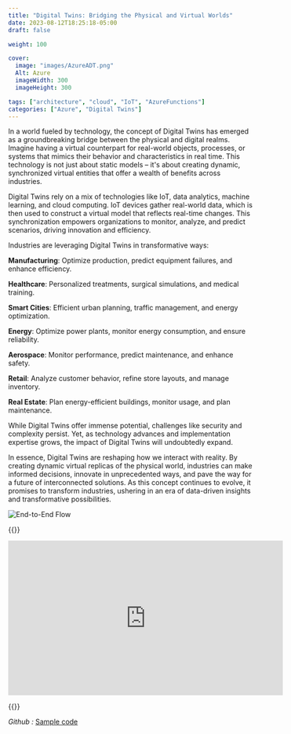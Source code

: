 ```yaml
---
title: "Digital Twins: Bridging the Physical and Virtual Worlds"
date: 2023-08-12T18:25:18-05:00
draft: false

weight: 100

cover:
  image: "images/AzureADT.png"
  Alt: Azure
  imageWidth: 300
  imageHeight: 300

tags: ["architecture", "cloud", "IoT", "AzureFunctions"]
categories: ["Azure", "Digital Twins"]
---
```


In a world fueled by technology, the concept of Digital Twins has emerged as a groundbreaking bridge between the physical and digital realms. Imagine having a virtual counterpart for real-world objects, processes, or systems that mimics their behavior and characteristics in real time. This technology is not just about static models – it's about creating dynamic, synchronized virtual entities that offer a wealth of benefits across industries.

Digital Twins rely on a mix of technologies like IoT, data analytics, machine learning, and cloud computing. IoT devices gather real-world data, which is then used to construct a virtual model that reflects real-time changes. This synchronization empowers organizations to monitor, analyze, and predict scenarios, driving innovation and efficiency.

Industries are leveraging Digital Twins in transformative ways:

**Manufacturing**: Optimize production, predict equipment failures, and enhance efficiency.

**Healthcare**: Personalized treatments, surgical simulations, and medical training.

**Smart Cities**: Efficient urban planning, traffic management, and energy optimization.

**Energy**: Optimize power plants, monitor energy consumption, and ensure reliability.

**Aerospace**: Monitor performance, predict maintenance, and enhance safety.

**Retail**: Analyze customer behavior, refine store layouts, and manage inventory.

**Real Estate**: Plan energy-efficient buildings, monitor usage, and plan maintenance.

While Digital Twins offer immense potential, challenges like security and complexity persist. Yet, as technology advances and implementation expertise grows, the impact of Digital Twins will undoubtedly expand.

In essence, Digital Twins are reshaping how we interact with reality. By creating dynamic virtual replicas of the physical world, industries can make informed decisions, innovate in unprecedented ways, and pave the way for a future of interconnected solutions. As this concept continues to evolve, it promises to transform industries, ushering in an era of data-driven insights and transformative possibilities.

![End-to-End Flow](AzureADT.png)

{{<rawhtml>}}

<iframe width="560" height="315" src="https://www.youtube.com/embed/rLlqnt_RQ2s" title="YouTube video player" frameborder="0" allow="accelerometer; autoplay; clipboard-write; encrypted-media; gyroscope; picture-in-picture; web-share" allowfullscreen></iframe>

{{</rawhtml>}}

_Github :_ [Sample code](https://github.com/cooolbabu/AzureWS-2)
